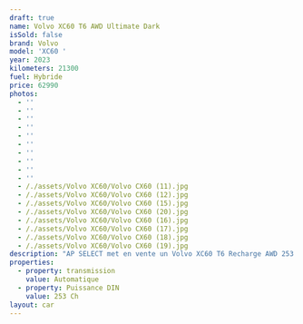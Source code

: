 ```yaml
---
draft: true
name: Volvo XC60 T6 AWD Ultimate Dark
isSold: false
brand: Volvo
model: 'XC60 '
year: 2023
kilometers: 21300
fuel: Hybride
price: 62990
photos:
  - ''
  - ''
  - ''
  - ''
  - ''
  - ''
  - ''
  - ''
  - ''
  - ''
  - /./assets/Volvo XC60/Volvo CX60 (11).jpg
  - /./assets/Volvo XC60/Volvo CX60 (12).jpg
  - /./assets/Volvo XC60/Volvo CX60 (15).jpg
  - /./assets/Volvo XC60/Volvo CX60 (20).jpg
  - /./assets/Volvo XC60/Volvo CX60 (16).jpg
  - /./assets/Volvo XC60/Volvo CX60 (17).jpg
  - /./assets/Volvo XC60/Volvo CX60 (18).jpg
  - /./assets/Volvo XC60/Volvo CX60 (19).jpg
description: "AP SELECT met en vente un Volvo XC60 T6 Recharge AWD 253 + 145ch Gearbox8 finition Ultimate plus style Dark.\n\nModèle du 07/2023 avec 21300km.\n\nCouleur bleu Denim, intérieur Cuir entendu beige.\n\nVéhicule origine \U0001F1EB\U0001F1F7 de première main.\nHistorique limpide avec carnet complet Volvo.\n\nVendu avec une garantie constructeur jusqu’au 08/2028.\n\n4 pneus neuf et freins en parfait état.\nService huile 2024 effectué pour la vente à 20000km.\n\nÉquipements et options :\n- Boîte automatique 8\n- Toit panoramique\n- Sièges sport\n- Pack dark\n- Jantes 21\" black polie\n- Suspension sport\n- Échappement sport\n- Attache remorque électrique\n- Marche Pied latéraux\n- Double vitrages surteintées\n- Pack son Harman Kardon\n- Caméra 360\n- Pack éclairage intérieur\n- Keyless\n- Affichage tête haute\n- Système Navigation 3D\n- Radars de stationnement avant/arrière\n- Car play\n- Alarme antivol\n- Retroviseurs rabattables electriquement et anti-éblouissement\n- Sièges électriques à mémoire\n- Sièges chauffants AV et ARR\n- Volant chauffant\n- Chargeur induction\n- Feux de route anti-éblouissement\n- Pack advanced Full LED\n- Detecteur de pluie et allumage automatique des projecteurs\n- Climatisation 2 zones\n- Regulateur de vitesse\n- Navigation multimedia 3D\n- Indicateur de limitation de vitesse\n- Vitrage calorifuge\n- Shadow line brillant\n- Kit éclairage\n- Ciel de pavillon Anthracite\n\nDisponible et visible sur RDV pour acheteur sérieux.\n\nPossibilité d’un garantie 3 mois avec 6 ou 12 mois en supplément.\n\nRéalisation des démarches d'immatriculation.\n\nAP SELECT c'est des solutions de courtage et conciergerie sur mesure pour profiter librement de sa passion et de son patrimoine.\n\nPrenez le volant, AP SELECT s'occupe du reste."
properties:
  - property: transmission
    value: Automatique
  - property: Puissance DIN
    value: 253 Ch
layout: car
---
```


